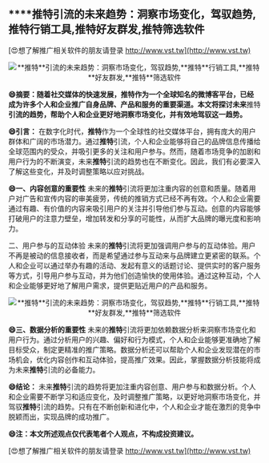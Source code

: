 ## ****推特**引流的未来趋势：洞察市场变化，驾驭趋势,**推特**行销工具,**推特**好友群发,**推特**筛选软件**

[😍想了解推广相关软件的朋友请登录 http://www.vst.tw](http://www.vst.tw)

 <center><img src="https://vst.tw/MP4/tuiguang/png/3.png" alt="**推特**引流的未来趋势：洞察市场变化，驾驭趋势,**推特**行销工具,**推特**好友群发,**推特**筛选软件"></center>

**😄摘要：随着社交媒体的快速发展，**推特**作为一个全球知名的微博客平台，已经成为许多个人和企业推广自身品牌、产品和服务的重要渠道。本文将探讨未来**推特**引流的趋势，帮助个人和企业更好地洞察市场变化，并有效地驾驭这一趋势。**

**😄引言：**
在数字化时代，**推特**作为一个全球性的社交媒体平台，拥有庞大的用户群体和广阔的市场潜力。通过**推特**引流，个人和企业能够将自己的品牌信息传播给全球范围内的受众，并吸引更多的关注和用户参与。然而，随着市场竞争的加剧和用户行为的不断演变，未来**推特**引流的趋势也在不断变化。因此，我们有必要深入了解这些变化，并及时调整策略以应对挑战。

**😄一、内容创意的重要性**
未来的**推特**引流将更加注重内容的创意和质量。随着用户对广告和宣传内容的审美疲劳，传统的推销方式已经不再有效。个人和企业需要通过有趣、有价值的内容来吸引用户的关注并引导他们参与互动。创意的内容能够打破用户的注意力壁垒，增加转发和分享的可能性，从而扩大品牌的曝光度和影响力。

二、用户参与的互动体验
未来的**推特**引流将更加强调用户参与的互动体验。用户不再是被动的信息接收者，而是希望通过参与互动来与品牌建立更紧密的联系。个人和企业可以通过举办有趣的活动、发起有意义的话题讨论、提供实时的客户服务等方式，引导用户参与互动，并为他们创造愉快的使用体验。通过这种互动，个人和企业能够更好地了解用户需求，提供更贴近用户的产品和服务。

 <center><img src="https://vst.tw/MP4/tuiguang/png/5.png" alt="**推特**引流的未来趋势：洞察市场变化，驾驭趋势,**推特**行销工具,**推特**好友群发,**推特**筛选软件"></center>

**😄三、数据分析的重要性**
未来的**推特**引流将更加依赖数据分析来洞察市场变化和用户行为。通过分析用户的兴趣、偏好和行为模式，个人和企业能够更准确地了解目标受众，制定更精准的推广策略。数据分析还可以帮助个人和企业发现潜在的市场机会，优化内容创作和互动体验，提高推广效果。因此，掌握数据分析技能将成为未来**推特**引流的必备能力。

**😄结论：**
未来**推特**引流的趋势将更加注重内容创意、用户参与和数据分析。个人和企业需要不断学习和适应变化，及时调整推广策略，以更好地洞察市场变化，并驾驭**推特**引流的趋势。只有在不断创新和进化中，个人和企业才能在激烈的竞争中脱颖而出，实现品牌的成功推广。

**😄注：本文所述观点仅代表笔者个人观点，不构成投资建议。**

[😍想了解推广相关软件的朋友请登录 http://www.vst.tw](http://www.vst.tw)



